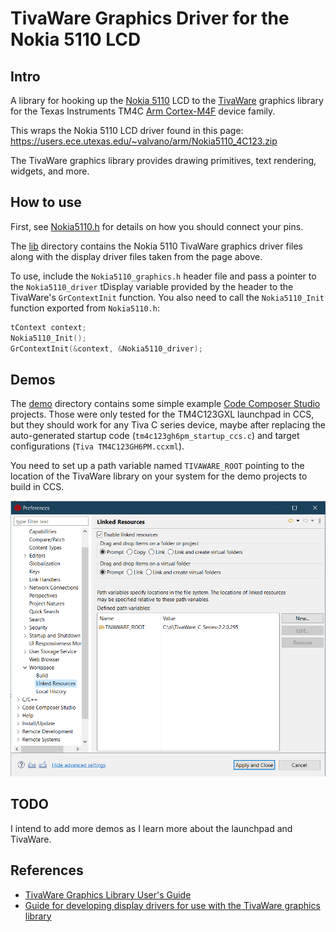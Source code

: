 # TivaWare Graphics Driver for the Nokia 5110 LCD

## Intro
A library for hooking up the [Nokia 5110](https://en.wikipedia.org/wiki/Nokia_5110) LCD
to the [TivaWare](https://www.ti.com/tool/SW-TM4C) graphics library
for the Texas Instruments TM4C [Arm Cortex-M4F](https://en.wikipedia.org/wiki/ARM_Cortex-M) device family.

This wraps the Nokia 5110 LCD driver found in this page: https://users.ece.utexas.edu/~valvano/arm/Nokia5110_4C123.zip

The TivaWare graphics library provides drawing primitives, text rendering, widgets, and more.

## How to use

First, see [Nokia5110.h](lib/Nokia5110.h) for details on how you should connect your pins.

The [lib](lib/) directory contains the Nokia 5110 TivaWare graphics driver files along with the display driver files taken from the page above.

To use, include the `Nokia5110_graphics.h` header file and pass a pointer to the `Nokia5110_driver` tDisplay variable
provided by the header to the TivaWare's `GrContextInit` function. You also need to call the `Nokia5110_Init` function exported from `Nokia5110.h`:

```c
tContext context;
Nokia5110_Init();
GrContextInit(&context, &Nokia5110_driver);
```

## Demos

The [demo](demo/) directory contains some simple example [Code Composer Studio](https://www.ti.com/tool/CCSTUDIO) projects.
Those were only tested for the TM4C123GXL launchpad in CCS, but they should work for any Tiva C series device,
maybe after replacing the auto-generated startup code (`tm4c123gh6pm_startup_ccs.c`) and target configurations (`Tiva TM4C123GH6PM.ccxml`).

You need to set up a path variable named `TIVAWARE_ROOT` pointing to the location of the TivaWare library on your system for the demo projects to build in CCS.

![](images/ccs-linked-resources-vars.png)

## TODO

I intend to add more demos as I learn more about the launchpad and TivaWare.

## References

- [TivaWare Graphics Library User's Guide](https://www.ti.com/lit/pdf/SPMU300E)
- [Guide for developing display drivers for use with the TivaWare graphics library](https://www.ti.com/lit/pdf/SPMA055)
